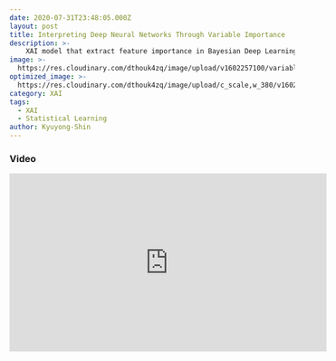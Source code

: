 ```yaml
---
date: 2020-07-31T23:48:05.000Z
layout: post
title: Interpreting Deep Neural Networks Through Variable Importance
description: >-
    XAI model that extract feature importance in Bayesian Deep Learning setting.
image: >-
  https://res.cloudinary.com/dthouk4zq/image/upload/v1602257100/variable_iahd4r.png
optimized_image: >-
  https://res.cloudinary.com/dthouk4zq/image/upload/c_scale,w_380/v1602257100/variable_iahd4r.png
category: XAI
tags:
  - XAI
  - Statistical Learning
author: Kyuyong-Shin
---
```


### Video
<iframe width="560" height="315" src="https://www.youtube.com/embed/vWCpziECyAw" frameborder="0" allow="accelerometer; autoplay; clipboard-write; encrypted-media; gyroscope; picture-in-picture" allowfullscreen></iframe>